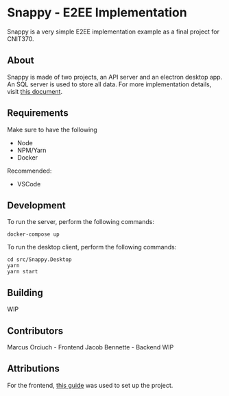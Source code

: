 # Snappy - E2EE Implementation

Snappy is a very simple E2EE implementation example as a final project for CNIT370.

## About
Snappy is made of two projects, an API server and an electron desktop app. An SQL server is used to store all data. For more implementation details, visit [this document](./docs/Overview.md).

## Requirements
Make sure to have the following
- Node
- NPM/Yarn
- Docker

Recommended:
- VSCode

## Development
To run the server, perform the following commands:
```
docker-compose up
```

To run the desktop client, perform the following commands:
```
cd src/Snappy.Desktop
yarn
yarn start
```

## Building

WIP

## Contributors

Marcus Orciuch - Frontend 
Jacob Bennette - Backend
WIP

## Attributions
For the frontend, [this guide](https://ankitbko.github.io/blog/2019/08/electron-forge-with-react-and-typescript/) was used to set up the project.

